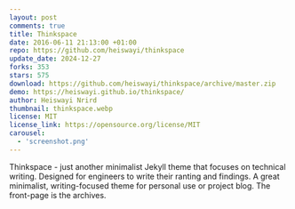 ```yaml
---
layout: post
comments: true
title: Thinkspace
date: 2016-06-11 21:13:00 +01:00
repo: https://github.com/heiswayi/thinkspace
update_date: 2024-12-27
forks: 353
stars: 575
download: https://github.com/heiswayi/thinkspace/archive/master.zip
demo: https://heiswayi.github.io/thinkspace/
author: Heiswayi Nrird
thumbnail: thinkspace.webp
license: MIT
license_link: https://opensource.org/license/MIT
carousel:
  - 'screenshot.png'
---
```


Thinkspace - just another minimalist Jekyll theme that focuses on technical writing. Designed for engineers to write their ranting and findings. A great minimalist, writing-focused theme for personal use or project blog. The front-page is the archives.
